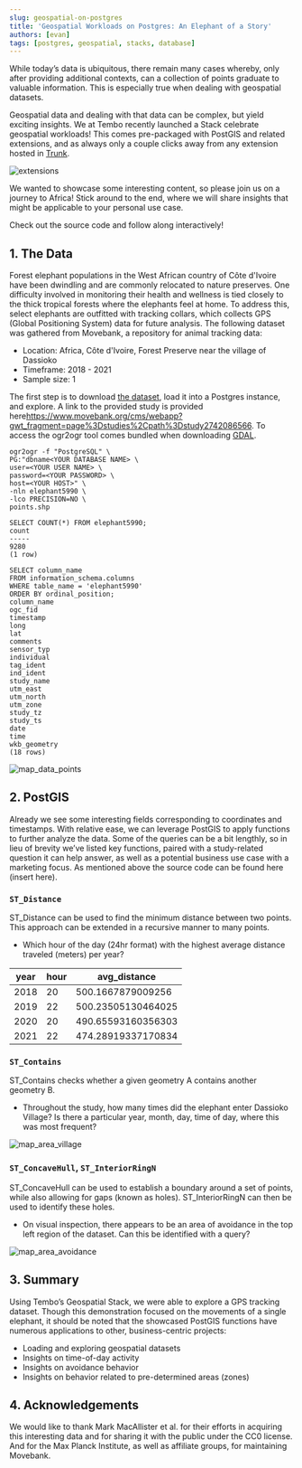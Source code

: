 ```yaml
---
slug: geospatial-on-postgres
title: 'Geospatial Workloads on Postgres: An Elephant of a Story'
authors: [evan]
tags: [postgres, geospatial, stacks, database]
---
```


While today’s data is ubiquitous, there remain many cases whereby, only after providing additional contexts, can a collection of points graduate to valuable information. This is especially true when dealing with geospatial datasets.

Geospatial data and dealing with that data can be complex, but yield exciting insights. We at Tembo recently launched a Stack celebrate geospatial workloads! This comes pre-packaged with PostGIS and related extensions, and as always only a couple clicks away from any extension hosted in [Trunk](https://pgt.dev).

![extensions](./extensions.png 'extensions')

We wanted to showcase some interesting content, so please join us on a journey to Africa! Stick around to the end, where we will share insights that might be applicable to your personal use case.

Check out the source code and follow along interactively!

## 1. The Data

Forest elephant populations in the West African country of Côte d'Ivoire have been dwindling and are commonly relocated to nature preserves. One difficulty involved in monitoring their health and wellness is tied closely to the thick tropical forests where the elephants feel at home. To address this, select elephants are outfitted with tracking collars, which collects GPS (Global Positioning System) data for future analysis. The following dataset was gathered from Movebank, a repository for animal tracking data:

- Location: Africa, Côte d'Ivoire, Forest Preserve near the village of Dassioko
- Timeframe: 2018 - 2021
- Sample size: 1

The first step is to download [the dataset](https://www.movebank.org/cms/webapp?gwt_fragment=page%3Dstudies%2Cpath%3Dstudy2742086566), load it into a Postgres instance, and explore. A link to the provided study is provided here<https://www.movebank.org/cms/webapp?gwt_fragment=page%3Dstudies%2Cpath%3Dstudy2742086566>. To access the ogr2ogr tool comes bundled when downloading [GDAL](https://gdal.org/index.html).

```
ogr2ogr -f "PostgreSQL" \
PG:"dbname<YOUR DATABASE NAME> \
user=<YOUR USER NAME> \
password=<YOUR PASSWORD> \
host=<YOUR HOST>" \
-nln elephant5990 \
-lco PRECISION=NO \
points.shp 
```

```
SELECT COUNT(*) FROM elephant5990;
count
-----
9280
(1 row)
```

```
SELECT column_name
FROM information_schema.columns
WHERE table_name = 'elephant5990'
ORDER BY ordinal_position;
column_name
ogc_fid
timestamp
long
lat
comments
sensor_typ
individual
tag_ident
ind_ident
study_name
utm_east
utm_north
utm_zone
study_tz
study_ts
date
time
wkb_geometry
(18 rows)
```
![map_data_points](./map_data_points.png 'map_data_points')

## 2. PostGIS

Already we see some interesting fields corresponding to coordinates and timestamps. With relative ease, we can leverage PostGIS to apply functions to further analyze the data. Some of the queries can be a bit lengthly, so in lieu of brevity we’ve listed key functions, paired with a study-related question it can help answer, as well as a potential business use case with a marketing focus. As mentioned above the source code can be found here (insert here).

### `ST_Distance`

ST_Distance can be used to find the minimum distance between two points. This approach can be extended in a recursive manner to many points.

- Which hour of the day (24hr format) with the highest average distance traveled (meters) per year?

| year | hour |       avg_distance        |
|------|------|---------------------------|
| 2018 |  20  | 500.1667879009256         |
| 2019 |  22  | 500.23505130464025        |
| 2020 |  20  | 490.65593160356303        |
| 2021 |  22  | 474.28919337170834        |

### `ST_Contains`

ST_Contains checks whether a given geometry A contains another geometry B.

- Throughout the study, how many times did the elephant enter Dassioko Village? Is there a particular year, month, day, time of day, where this was most frequent?

![map_area_village](./map_area_village.png 'map_area_village')

### `ST_ConcaveHull`, `ST_InteriorRingN`

ST_ConcaveHull can be used to establish a boundary around a set of points, while also allowing for gaps (known as holes). ST_InteriorRingN can then be used to identify these holes.

- On visual inspection, there appears to be an area of avoidance in the top left region of the dataset. Can this be identified with a query?

![map_area_avoidance](./map_area_avoidance.png 'map_area_avoidance')


## 3. Summary
Using Tembo’s Geospatial Stack, we were able to explore a GPS tracking dataset. Though this demonstration focused on the movements of a single elephant, it should be noted that the showcased PostGIS functions have numerous applications to other, business-centric projects:
- Loading and exploring geospatial datasets
- Insights on time-of-day activity
- Insights on avoidance behavior
- Insights on behavior related to pre-determined areas (zones)


## 4. Acknowledgements
We would like to thank Mark MacAllister et al. for their efforts in acquiring this interesting data and for sharing it with the public under the CC0 license. And for the Max Planck Institute, as well as affiliate groups, for maintaining Movebank.

